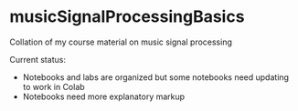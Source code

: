 # musicSignalProcessingBasics
Collation of my course material on music signal processing

Current status:
- Notebooks and labs are organized but some notebooks need updating to work in Colab
- Notebooks need more explanatory markup